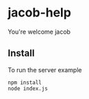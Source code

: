 # jacob-help
You're welcome jacob

## Install

To run the server example
```
npm install
node index.js
```
